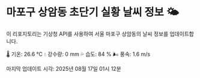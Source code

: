 
# 마포구 상암동 초단기 실황 날씨 정보 🌤️

이 리포지토리는 기상청 API를 사용하여 서울 마포구 상암동의 날씨 정보를 업데이트합니다. 

🌡️ 기온: 26.6 ℃
💧 강수량: 0 mm
💦 습도: 84 %
🌬️ 풍속: 1.6 m/s

마지막 업데이트 시각: 2025년 08월 17일 01시 12분    
